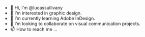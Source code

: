 - 👋 Hi, I’m @lucassullivany
- 👀 I’m interested in graphic design.
- 🌱 I’m currently learning Adobe InDesign.
- 💞️ I’m looking to collaborate on visual communication projects.
- 📫 How to reach me ...

<!---
lucassullivany/lucassullivany is a ✨ special ✨ repository because its `README.md` (this file) appears on your GitHub profile.
You can click the Preview link to take a look at your changes.
--->
